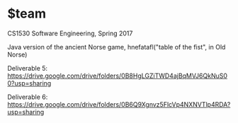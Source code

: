 # $team
CS1530 Software Engineering, Spring 2017

Java version of the ancient Norse game, hnefatafl("table of the fist", in Old Norse)

Deliverable 5:
https://drive.google.com/drive/folders/0B8HgLGZiTWD4ajBqMVJ6QkNuS00?usp=sharing

Deliverable 6: 
https://drive.google.com/drive/folders/0B6Q9Xgnvz5FlcVp4NXNVTlp4RDA?usp=sharing
